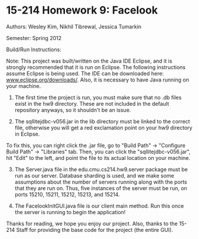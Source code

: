 15-214 Homework 9: Facelook
===========================

Authors: Wesley Kim, Nikhil Tibrewal, Jessica Tumarkin

Semester: Spring 2012

Build/Run Instructions:

Note: This project was built/written on the Java IDE Eclipse,
and it is strongly recommended that it is run on Eclipse.
The following instructions assume Eclipse is being used.
The IDE can be downloaded here: www.eclipse.org/downloads/.
Also, it is necessary to have Java running on your machine.

1) The first time the project is run, you must make sure that no
.db files exist in the hw9 directory. These are not included
in the default repository anyways, so it shouldn't be an issue.

2) The sqllitejdbc-v056.jar in the lib directory must be
linked to the correct file, otherwise you will get a
red exclamation point on your hw9 directory in Eclipse.

To fix this, you can right click the .jar file,
go to "Build Path" -> "Configure Build Path" -> "Libraries" tab.
Then, you can click the "sqllitejdbc-v056.jar", hit "Edit" to the left,
and point the file to its actual location on your machine.

3) The Server.java file in the edu.cmu.cs214.hw9.server package must be run as our server.
Database sharding is used, and we make some assumptions about the number of servers running
along with the ports that they are run on.
Thus, five instances of the server must be run, on ports 15210, 15211, 15212, 15213, and 15214.

4) The FacelookInitGUI.java file is our client main method.
Run this once the server is running to begin the application!

Thanks for reading, we hope you enjoy our project.
Also, thanks to the 15-214 Staff for providing the base code for the project (the entire GUI).
